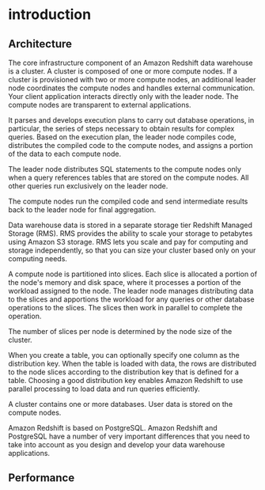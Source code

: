 # introduction
## Architecture
The core infrastructure component of an Amazon Redshift data warehouse is a cluster.
A cluster is composed of one or more compute nodes. If a cluster is provisioned with two or more compute nodes, an additional leader node coordinates the compute nodes and handles external communication. Your client application interacts directly only with the leader node. The compute nodes are transparent to external applications.

It parses and develops execution plans to carry out database operations, in particular, the series of steps necessary to obtain results for complex queries. Based on the execution plan, the leader node compiles code, distributes the compiled code to the compute nodes, and assigns a portion of the data to each compute node.

The leader node distributes SQL statements to the compute nodes only when a query references tables that are stored on the compute nodes. All other queries run exclusively on the leader node.

The compute nodes run the compiled code and send intermediate results back to the leader node for final aggregation.

Data warehouse data is stored in a separate storage tier Redshift Managed Storage (RMS). RMS provides the ability to scale your storage to petabytes using Amazon S3 storage. RMS lets you scale and pay for computing and storage independently, so that you can size your cluster based only on your computing needs.

A compute node is partitioned into slices. Each slice is allocated a portion of the node's memory and disk space, where it processes a portion of the workload assigned to the node. The leader node manages distributing data to the slices and apportions the workload for any queries or other database operations to the slices. The slices then work in parallel to complete the operation.

The number of slices per node is determined by the node size of the cluster.

When you create a table, you can optionally specify one column as the distribution key. When the table is loaded with data, the rows are distributed to the node slices according to the distribution key that is defined for a table. Choosing a good distribution key enables Amazon Redshift to use parallel processing to load data and run queries efficiently.

A cluster contains one or more databases. User data is stored on the compute nodes.

Amazon Redshift is based on PostgreSQL. Amazon Redshift and PostgreSQL have a number of very important differences that you need to take into account as you design and develop your data warehouse applications.

## Performance





































